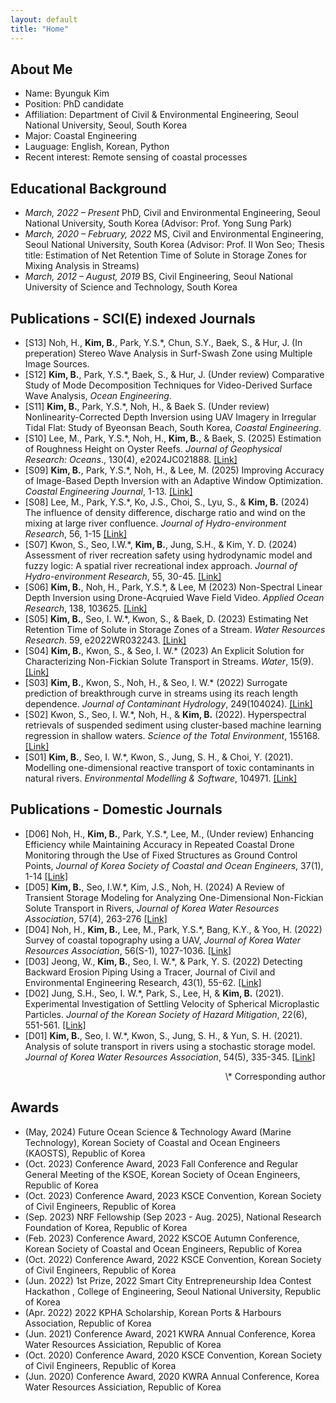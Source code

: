 ```yaml
---
layout: default
title: "Home"
---
```

## About Me
- Name: Byunguk Kim
- Position: PhD candidate
- Affiliation: Department of Civil & Environmental Engineering, Seoul National University, Seoul, South Korea
- Major: Coastal Engineering
- Lauguage: English, Korean, Python
- Recent interest: Remote sensing of coastal processes

## Educational Background
- *March, 2022 – Present*
  PhD, Civil and Environmental Engineering, Seoul National University, South Korea (Advisor: Prof. Yong Sung Park)
- *March, 2020 – February, 2022*
  MS, Civil and Environmental Engineering, Seoul National University, South Korea (Advisor: Prof. Il Won Seo; Thesis title: Estimation of Net Retention Time of Solute in Storage Zones for Mixing Analysis in Streams)
- *March, 2012 – August, 2019*
  BS,  Civil Engineering, Seoul National University of Science and Technology,  South Korea

## Publications - SCI(E) indexed Journals
- [S13] Noh, H., **Kim, B.**, Park, Y.S.\*, Chun, S.Y., Baek, S., & Hur, J. (In preperation) Stereo Wave Analysis in Surf-Swash Zone using Multiple Image Sources.
- [S12] **Kim, B.**, Park, Y.S.\*, Baek, S., & Hur, J. (Under review) Comparative Study of Mode Decomposition Techniques for Video-Derived Surface Wave Analysis, *Ocean Engineering*. 
- [S11] **Kim, B.**, Park, Y.S.\*, Noh, H., & Baek S. (Under review) Nonlinearity-Corrected Depth Inversion using UAV Imagery in Irregular Tidal Flat: Study of Byeonsan Beach, South Korea, *Coastal Engineering*.
- [S10] Lee, M., Park, Y.S.\*, Noh, H., **Kim, B.**, & Baek, S. (2025) Estimation of Roughness Height on Oyster Reefs.  *Journal of Geophysical Research: Oceans*., 130(4), e2024JC021888. [[Link]](https://agupubs.onlinelibrary.wiley.com/doi/10.1029/2024JC021888?af=R)
- [S09] **Kim, B.**, Park, Y.S.\*, Noh, H., & Lee, M. (2025) Improving Accuracy of Image-Based Depth Inversion with an Adaptive Window Optimization. *Coastal Engineering Journal*, 1-13. [[Link]](https://doi.org/10.1080/21664250.2025.2469957)
- [S08] Lee, M., Park, Y.S.\*, Ko, J.S., Choi, S., Lyu, S., &  **Kim, B.** (2024) The influence of density difference, discharge ratio and wind on the mixing at large river confluence. *Journal of Hydro-environment Research*, 56, 1-15 [[Link]](https://doi.org/10.1016/j.jher.2024.06.001)
- [S07] Kwon, S., Seo, I.W.\*, **Kim, B.**, Jung, S.H., & Kim, Y. D. (2024) Assessment of river recreation safety using hydrodynamic model and fuzzy logic: A spatial river recreational index approach. *Journal of Hydro-environment Research*, 55, 30-45. [[Link]](https://doi.org/10.1016/j.jher.2024.06.002)
- [S06] **Kim, B.**, Noh, H., Park, Y.S.\*, & Lee, M (2023) Non-Spectral Linear Depth Inversion using Drone-Acqruied Wave Field Video. *Applied Ocean Research*, 138, 103625. [[Link]](https://www.sciencedirect.com/science/article/pii/S0141118723001669?dgcid=coauthor)
- [S05] **Kim, B.**, Seo, I. W.\*, Kwon, S., & Baek, D. (2023) Estimating Net Retention Time of Solute in Storage Zones of a Stream. *Water Resources Research*. 59, e2022WR032243. [[Link]](https://agupubs.onlinelibrary.wiley.com/doi/abs/10.1029/2022WR032243)
- [S04] **Kim, B.**, Kwon, S., & Seo, I. W.\* (2023) An Explicit Solution for Characterizing Non-Fickian Solute Transport in Streams. *Water*, 15(9). [[Link]](https://www.mdpi.com/2073-4441/15/9/1702)
- [S03] **Kim, B.**, Kwon, S., Noh, H., & Seo, I. W.\* (2022) Surrogate prediction of breakthrough curve in streams using its reach length dependence. *Journal of Contaminant Hydrology*, 249(104024). [[Link]](https://www.sciencedirect.com/science/article/pii/S0169772222000729)
- [S02] Kwon, S., Seo, I. W.\*, Noh, H., & **Kim, B.** (2022). Hyperspectral retrievals of suspended sediment using cluster-based machine learning regression in shallow waters. *Science of the Total Environment*, 155168. [[Link]](https://www.sciencedirect.com/science/article/pii/S0048969722022616)
- [S01] **Kim, B.**, Seo, I. W.\*, Kwon, S., Jung, S. H., & Choi, Y. (2021). Modelling one-dimensional reactive transport of toxic contaminants in natural rivers. *Environmental Modelling & Software*, 104971. [[Link]](https://www.sciencedirect.com/science/article/pii/S1364815221000141)


## Publications - Domestic Journals
- [D06] Noh, H., **Kim, B.**, Park, Y.S.\*, Lee, M., (Under review)  Enhancing Efficiency while Maintaining Accuracy in Repeated Coastal Drone Monitoring through the Use of Fixed Structures as Ground Control Points, *Journal of Korea Society of Coastal and Ocean Engineers*, 37(1), 1-14 [[Link]](https://doi.org/10.9765/KSCOE.2025.37.1.1)
- [D05] **Kim, B.**, Seo, I.W.\*, Kim, J.S., Noh, H. (2024)  A Review of Transient Storage Modeling for Analyzing One-Dimensional Non-Fickian Solute Transport in Rivers, *Journal of Korea Water Resources Association*, 57(4), 263-276 [[Link]](https://jkwra.or.kr/articles/article/L2yR/)
- [D04] Noh, H., **Kim, B.**, Lee, M., Park, Y.S.\*, Bang, K.Y., & Yoo, H. (2022) Survey of coastal topography using a UAV, *Journal of Korea Water Resources Association*, 56(S-1), 1027-1036. [[Link]](https://www.kwra.or.kr/publication/p-journal/list2/2023/%ED%95%9C%EA%B5%AD%EC%88%98%EC%9E%90%EC%9B%90%ED%95%99%ED%9A%8C%EB%85%BC%EB%AC%B8%EC%A7%91%20%ED%8A%B9%EC%A7%91%ED%98%B8/Vol.%2056%20No.%20S-1/)
- [D03] Jeong, W., **Kim, B.**, Seo, I. W.\*, & Park, Y. S. (2022) Detecting Backward Erosion Piping Using a Tracer, Journal of Civil and Environmental Engineering Research, 43(1), 55-62. [[Link]](http://journal.auric.kr/jksce/ArticleDetail/RD_R/420464)
- [D02] Jung, S.H., Seo, I. W.\*, Park, S., Lee, H, & **Kim, B.** (2021). Experimental Investigation of Settling Velocity of Spherical Microplastic Particles. *Journal of the Korean Society of Hazard Mitigation*, 22(6), 551-561. [[Link]](https://www.j-kosham.or.kr/journal/view.php?doi=10.9798/KOSHAM.2022.22.6.351)
- [D01] **Kim, B.**, Seo, I. W.\*, Kwon, S., Jung, S. H., & Yun, S. H. (2021). Analysis of solute transport in rivers using a stochastic storage model. *Journal of Korea Water Resources Association*, 54(5), 335-345. [[Link]](https://jkwra.or.kr/articles/xml/0KW8/)

<div style="text-align: right;">
\* Corresponding author
</div>

  
## Awards
- (May, 2024)  Future Ocean Science & Technology Award (Marine Technology), Korean Society of Coastal and Ocean Engineers (KAOSTS), Republic of Korea 
- (Oct. 2023)  Conference Award, 2023 Fall Conference and Regular General Meeting of the KSOE, Korean Society of Ocean Engineers, Republic of Korea 
- (Oct. 2023)  Conference Award, 2023 KSCE Convention, Korean Society of  Civil Engineers, Republic of Korea 
- (Sep. 2023)  NRF Fellowship (Sep 2023 - Aug. 2025), National Research Foundation of Korea, Republic of Korea
- (Feb. 2023)  Conference Award, 2022 KSCOE Autumn Conference, Korean Society of Coastal and Ocean Engineers, Republic of Korea 
- (Oct. 2022)  Conference Award, 2022 KSCE Convention, Korean Society of Civil Engineers, Republic of Korea 
- (Jun. 2022)  1st Prize, 2022 Smart City Entrepreneurship Idea Contest Hackathon , College of Engineering, Seoul National University, Republic of Korea 
- (Apr. 2022)  2022 KPHA Scholarship, Korean Ports & Harbours Association, Republic of Korea 
- (Jun. 2021)  Conference Award, 2021 KWRA Annual Conference, Korea Water Resources Assiciation, Republic of Korea 
- (Oct. 2020)  Conference Award, 2020 KSCE Convention, Korean Society of Civil Engineers, Republic of Korea 
- (Jun. 2020)  Conference Award, 2020 KWRA Annual Conference, Korea Water Resources Assiciation, Republic of Korea 

